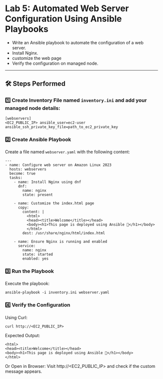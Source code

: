 # Lab 5: Automated Web Server Configuration Using Ansible Playbooks
- Write an Ansible playbook to automate the configuration of a web server.
- Install Nginx.
- customize the web page
- Verify the configuration on managed node.

---

## 🛠 Steps Performed

### 1️⃣ Create Inventory File named `inventory.ini` and add your managed node details:

```
[webservers]
<EC2_PUBLIC_IP> ansible_user=ec2-user ansible_ssh_private_key_file=path_to_ec2_private_key
```
### 2️⃣ Create Ansible Playbook
Create a file named `webserver.yaml` with the following content:
```
---
- name: Configure web server on Amazon Linux 2023
  hosts: webservers
  become: true
  tasks:
    - name: Install Nginx using dnf
      dnf:
        name: nginx
        state: present

    - name: Customize the index.html page
      copy:
        content: |
          <html>
          <head><title>Welcome</title></head>
          <body><h1>This page is deployed using Ansible 🚀</h1></body>
          </html>
        dest: /usr/share/nginx/html/index.html

    - name: Ensure Nginx is running and enabled
      service:
        name: nginx
        state: started
        enabled: yes
```
### 3️⃣ Run the Playbook
Execute the playbook:
```
ansible-playbook -i inventory.ini webserver.yaml
```
### 4️⃣ Verify the Configuration
Using Curl:
```
curl http://<EC2_PUBLIC_IP>
```
Expected Output:
```
<html>
<head><title>Welcome</title></head>
<body><h1>This page is deployed using Ansible 🚀</h1></body>
</html>
```
Or Open in Browser:
Visit http://<EC2_PUBLIC_IP> and check if the custom message appears.
